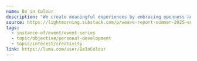 ```yaml
---
name: Be in Colour
description: "We create meaningful experiences by embracing openness and a willingness to experiment."
source: https://lightmorning.substack.com/p/weave-report-summer-2025-edition
tags:
  - instance-of/event/event-series
  - topic/objective/personal-development
  - topic/interest/creativity
link: https://luma.com/user/BeInColour
---
```

